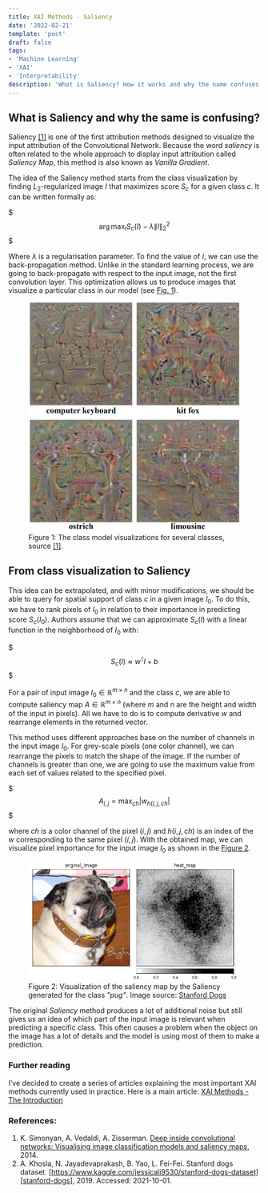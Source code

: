 ```yaml
---
title: XAI Methods - Saliency
date: '2022-02-21'
template: 'post'
draft: false
tags:
- 'Machine Learning'
- 'XAI'
- 'Interpretability'
description: 'What is Saliency? How it works and why the name confuses people?'
---
```


## What is Saliency and why the same is confusing?

Saliency [[1]][saliency] is one of the first attribution methods designed to visualize the input attribution of the Convolutional Network. Because the word _saliency_ is often related to the whole approach to display input attribution called _Saliency Map_, this method is also known as _Vanilla Gradient_.

The idea of the Saliency method starts from the class visualization by finding $L_2\text{-regularized}$ image $I$ that maximizes score $S_c$ for a given class $c$. It can be written formally as:

$$$
\arg \max _{I} S_{c}(I)-\lambda\|I\|_{2}^{2}
$$$

Where $\lambda$ is a regularisation parameter. To find the value of $I$, we can use the back-propagation method. Unlike in the standard learning process, we are going to back-propagate with respect to the input image, not the first convolution layer. This optimization allows us to produce images that visualize a particular class in our model (see [Fig. 1](#figure-1)).

<figure id="figure-1">
    <img src="saliency-class-image-visualization.png" alt="Class visualization"/>
    <figcaption>Figure 1: The class model visualizations for several classes, source <a href="https://arxiv.org/abs/1312.6034">[1]</a>.</figcaption>
</figure>

## From class visualization to Saliency

This idea can be extrapolated, and with minor modifications, we should be able to query for spatial support of class $c$ in a given image $I_0$. To do this, we have to rank pixels of $I_0$ in relation to their importance in predicting score $S_c(I_0)$. Authors assume that we can approximate $S_c(I)$ with a linear function in the neighborhood of $I_0$ with:

$$$
S_{c}(I) \approx w^\intercal I + b
$$$

For a pair of input image $I_0 \in \mathbb{R}^{m \times n}$ and the class $c$, we are able to compute saliency map $A \in \mathbb{R}^{m \times n}$ (where $m$ and $n$ are the height and width of the input in pixels). All we have to do is to compute derivative $w$ and rearrange elements in the returned vector.

This method uses different approaches base on the number of channels in the input image $I_0$. For grey-scale pixels (one color channel), we can rearrange the pixels to match the shape of the image. If the number of channels is greater than one, we are going to use the maximum value from each set of values related to the specified pixel.

$$$
A_{i,j} = \max _{ch}|w_{h(i,j,ch}|
$$$

where $ch$ is a color channel of the pixel $(i,j)$ and $h(i,j,ch)$ is an index of the $w$ corresponding to the same pixel $(i,j)$. With the obtained map, we can visualize pixel importance for the input image $I_0$ as shown in the [Figure 2](#figure-2).

<figure id="figure-2">
    <img src="pug-saliency.png" alt="Saliency result"/>
    <figcaption>Figure 2: Visualization of the saliency map by the Saliency generated for the class <i>"pug"</i>. Image source: <a href="https://www.kaggle.com/jessicali9530/stanford-dogs-dataset">Stanford Dogs</a></figcaption>
</figure>

The original _Saliency_ method produces a lot of additional noise but still gives us an idea of which part of the input image is relevant when predicting a specific class. This often causes a problem when the object on the image has a lot of details and the model is using most of them to make a prediction.

### Further reading
I’ve decided to create a series of articles explaining the most important XAI methods currently used in practice. Here is a main article: [XAI Methods - The Introduction](https://erdem.pl/2021/10/xai-methods-the-introduction)

### References:

1. K. Simonyan, A. Vedaldi, A. Zisserman. [Deep inside convolutional networks: Visualising image classification models and saliency maps][saliency], 2014.
2. A. Khosla, N. Jayadevaprakash, B. Yao, L. Fei-Fei. Stanford dogs dataset. [https://www.kaggle.com/jessicali9530/stanford-dogs-dataset][stanford-dogs], 2019. Accessed: 2021-10-01.

[saliency]: https://arxiv.org/abs/1312.6034
[stanford-dogs]: https://www.kaggle.com/jessicali9530/stanford-dogs-dataset